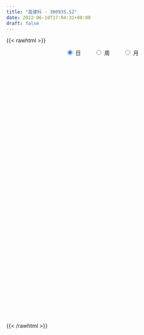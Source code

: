 ```yaml
---
title: "盈建科 - 300935.SZ"
date: 2022-06-18T17:04:31+08:00
draft: false
---
```

{{< rawhtml >}}
    <div style="text-align: center">
        <label style="padding: 1rem;"><input style="margin-right: .5rem" type="radio" name="period" value="D" checked onclick="period_change(this)">日</label>
        <label style="padding: 1rem;"><input style="margin-right: .5rem" type="radio" name="period" value="W" onclick="period_change(this)">周</label>
        <label style="padding: 1rem;"><input style="margin-right: .5rem" type="radio" name="period" value="M" onclick="period_change(this)">月</label>
    </div>
    <div id="chart" style="height: 700px;"></div> 
    <script type="text/javascript">
        const D_v = [92907.43,66552.19,57199.0,37384.57,32636.47,33931.85,30020.79,34513.38,33418.91,29970.31,23205.17,19001.11,16020.7,14117.58,11999.75,13975.76,15361.01,19607.31,15701.39,10981.49,20518.63,20128.14,14879.2,10832.57,9317.72,8202.87,12726.55,11725.45,14630.28,16469.69,21793.92,20554.96,14818.08,6207.12,7998.15,9019.27,7799.12,9300.62,10337.7,10862.62,7837.0,6942.0,6530.0,7717.0,11855.16,5763.0,7834.23,7510.39,6082.0,10165.0,13094.0,7418.79,6253.04,18340.94,8229.11,7058.2,9888.81,7898.96,9341.95,5421.09,6261.95,7389.08,5837.45,8092.23,8021.57,10268.87,7675.51,4922.0,3499.0,4957.03,6288.0,7406.0,5438.0,4327.62,7115.71,5093.0,6687.39,7867.6,5008.0,11419.09,6080.38,8803.09,5094.15,4426.51,4281.38,5166.82,6212.0,22295.17,13962.42,6522.84,10484.37,4563.92,13457.71,22001.38,16315.14,10256.5,9290.37,7553.78,6194.0,10166.79,7730.83,9102.27,6675.41,5776.89,6909.78,6182.59,4243.94,6100.0,3955.3,3323.08,3181.3,3953.45,3172.02,5004.78,4276.78,3373.16,6563.8,3936.26,2970.98,2306.27,10310.38,8864.0,20428.06,14022.47,14788.94,7864.0,6557.49,5083.0,8120.11,16939.7,17384.82,22697.09,12235.42,13927.62,12527.59,7095.39,7894.24,6897.2,3986.14,6980.35,7666.0,3671.0,3346.53,4698.9,3719.31,5188.69,5377.78,14500.5,8140.65,4772.96,5520.07,9197.4,4500.15,3628.0,3080.08,2865.0,6627.0,3141.77,2902.0,4633.05,2972.34,2717.0,4138.98,2114.0,2220.0,2640.98,3275.98,2384.89,3292.0,1827.86,2781.72,1580.0,1785.0,2932.0,1478.0,11466.19,3640.35,2602.0,5244.01,3677.45,2201.0,2868.0,1707.09,3682.97,6637.0,2978.0,2146.09,3637.0,2990.09,1903.0,2369.99,1722.0,2784.06,2364.0,3924.0,2207.0,3791.0,2754.41,2037.0,2966.0,5173.91,2835.5,2220.5,3033.0,6074.35,3929.0,3894.0,5689.79,8237.91,6748.3,3992.0,7087.0,2386.0,2734.0,3147.1,2910.0,3365.7,3319.94,2922.94,3452.0,3980.6,2697.7,28263.61,19318.62,9312.25,7516.18,3862.0,8490.94,4383.0,3070.99,2450.2,4270.7,4010.0,4734.0,5034.0,4914.94,2801.94,2852.94,3104.74,3645.0,10487.57,7068.99,10778.49,9884.77,10257.31,8525.94,7854.0,4090.0,5478.0,6195.0,8672.0,13297.35,6371.4,4354.07,4385.0,2879.0,2656.0,6309.0,4786.54,7478.85,5160.48,4524.42,2995.0,9149.0,6975.0,5749.0,3897.0,5763.0,5839.0,6931.0,4505.0,4408.0,6172.0,6618.06,5383.06,3153.0,4753.13,4393.43,8975.0,17474.87,13946.43,9873.37,5316.0,4712.0,3550.64,3201.0,3713.97,3009.0,4151.0,3892.0,3546.2,3266.01,11084.8,7281.8,4726.0,5809.01,10522.81,8635.51,8627.8,11533.0,5886.0,5169.0,3775.0,4906.72,3383.99,3280.21,3599.0,4974.7,4177.72,4141.74,2963.0,9794.0,10191.0,6849.99,4276.0,3503.0,3557.0,4683.0,5902.36,3483.0,4645.76,5027.0,4166.79,3633.3,4757.0,3881.6,7840.2,4919.8,7157.02,10216.13,5697.79,4945.5,4241.6,3379.2,3578.0,5731.8,5745.8,6229.6,4724.6]
const D_histogram = [0.0,0.4926723647,-0.5733088011,-0.9623186739,-2.3020370339,-3.5565343673,-4.86371374,-5.235323247,-4.724917814,-4.8417039447,-5.067048241,-5.3198421747,-5.3679057327,-5.2748086734,-4.7931697426,-4.3312128881,-3.4587862121,-2.3260924738,-1.5648914337,-1.0830823583,-0.2509856856,0.6861408481,0.9185452408,1.1282888128,1.4481084722,1.6164682192,1.4163716281,1.5701447966,1.7394330788,1.9681483531,2.4639720562,2.4689169005,2.1800854838,1.9278912531,1.6577091071,1.5659652599,1.4807277952,1.5053227844,1.671257756,1.6216274467,1.438343388,1.2771730818,1.2158113815,1.1300231841,0.8878949722,0.7122455065,0.5392612202,0.5863847439,0.6904414231,0.8837810031,1.0066982615,0.9663336198,0.7999280222,1.0981290067,1.215019583,1.1844825465,1.2136042583,1.2611481971,1.1412880418,0.9591130593,0.8703268725,0.6481017666,0.5342923254,0.2723749244,-0.041184559,-0.4222734327,-0.7398711721,-0.8270308917,-0.8366928112,-0.8866263841,-0.696148803,-0.4023134286,-0.2840963038,-0.0894117516,0.0123729934,0.1769249883,0.3379655823,0.4856784623,0.54343534,0.7958138834,0.9400680682,1.12108097,1.1548215515,1.0963211233,1.0207788969,0.9846901128,0.780248163,1.0663470591,0.9909009089,0.927305409,0.6560160513,0.4778727411,0.5297341863,0.986675427,1.1294984223,1.0258098625,0.9347215291,0.7188819078,0.5672675292,0.5270190876,0.353903017,0.0189844817,-0.204552939,-0.3429035331,-0.5442710058,-0.6699551025,-0.7573175633,-0.9343322087,-0.9442555303,-0.8735803197,-0.7592067689,-0.6383018023,-0.5577532416,-0.3471827441,-0.1853413774,-0.1603832495,-0.2853431714,-0.3451818222,-0.3813399708,-0.3481987109,-0.0434602155,0.0595317605,0.5474613089,0.8879902682,0.7352649407,0.3779868809,0.2071188659,0.0824402702,0.160262547,0.4103413822,0.709031953,0.9239146883,0.895484894,1.0362800678,0.8853881696,0.7209377088,0.572197375,0.3632157083,0.1948881638,0.0706324801,-0.195145688,-0.3642187612,-0.4770256225,-0.4269497675,-0.3810951044,-0.4306806463,-0.5984084292,-1.074450671,-1.4534058563,-1.5556013478,-1.474150085,-1.1693743129,-0.9887380926,-0.7801685886,-0.6008988611,-0.4429162981,-0.4025511775,-0.3298912269,-0.2674881636,-0.2205572971,-0.1910251924,-0.1498984956,-0.1422475884,-0.1141740383,-0.0196282166,0.0114758935,0.0062646962,-0.0118766816,-0.1552070538,-0.161090515,-0.0380296785,0.0650364282,0.0779051388,0.2178207566,0.3191312908,0.6365428584,0.7592439423,0.7740777854,0.6670683296,0.4807591404,0.3797762772,0.2122579592,0.1108898709,-0.1009468457,-0.5136398163,-0.7058653037,-0.7163116243,-0.6616961834,-0.5242601716,-0.3932540428,-0.2511894632,-0.1569316571,0.032328176,0.1983863069,0.3560610954,0.5057860255,0.6702444702,0.6997716962,0.7468830065,0.6476813368,0.7234264194,0.6919687523,0.6591225983,0.6486001027,0.7104933868,0.6259258172,0.4908565805,0.420716751,0.4903560356,0.4667011818,0.3604969774,0.0496685639,-0.1632732912,-0.2656744295,-0.2666519832,-0.2512634481,-0.1760732,-0.0758751604,0.0010943048,0.1283902658,0.1353981104,0.0963300336,0.53692317,0.5505676304,0.4101487833,0.1980993383,0.0903020265,-0.1119947206,-0.2094995014,-0.2523264469,-0.2682730487,-0.1989156288,-0.1660657853,-0.0553334668,-0.0476070269,0.0267251847,0.0367388119,0.0709241476,0.0353431766,-0.0574975441,0.065744705,0.057437097,0.1635395795,0.0890811007,-0.1975957267,-0.4448170171,-0.7235341949,-0.8244903238,-1.0002253249,-1.0269051912,-0.826233025,-0.531902552,-0.3258265837,-0.1723635146,-0.1176032017,-0.0998688535,-0.0530750442,0.0785237093,0.1126092197,0.2335033505,0.3183366317,0.2854121107,0.2825011652,0.1855917783,0.1454658734,0.0718650683,0.0696838776,0.1677440033,0.1559083684,0.0429102881,-0.0874635801,-0.2631759761,-0.3017796179,-0.2542873718,-0.272804619,-0.3291883261,-0.4266598119,-0.3721327454,-0.1471267909,0.2166681871,0.4009145127,0.5111905604,0.4922144918,0.4271983162,0.3140616718,0.1861898758,0.0240906034,-0.0138112066,0.0019846588,-0.0508654676,0.0029254787,-0.0464717739,0.1197568514,0.0802968184,0.0050599259,0.0153540926,0.175685687,0.3261642449,0.3852541848,0.1495151955,0.0358378038,-0.1262824788,-0.2991303877,-0.5812785016,-0.8188154959,-0.8609103836,-0.9109923433,-0.7712020921,-0.565198999,-0.413997822,-0.2237177985,0.0983775184,0.254324997,0.4109749882,0.4772301445,0.4829048374,0.4498489315,0.448108176,0.4580451312,0.461611204,0.4567542031,0.3086233825,-0.543830891,-1.0515299972,-1.2988159286,-1.3669565257,-1.2835776763,-1.1200764064,-0.8874851928,-0.6064435592,-0.4015583893,-0.2267902065,-0.1267685751,-0.0185623981,0.0961635975,0.1551359489,0.2388974691,0.319221061,0.3739444389]
const D_fast = [0.0,0.6158404558,-0.5934679102,-1.2230574515,-3.1382850699,-5.2819159952,-7.8050238029,-9.4854641216,-10.1562881421,-11.483500259,-12.9756066155,-14.5583610929,-15.9484010841,-17.1740061931,-17.8906596979,-18.5115060656,-18.5037759426,-17.9526053227,-17.582627141,-17.3715886552,-16.6022384038,-15.4935766581,-15.0315359553,-14.5397201801,-13.8578734026,-13.2853966008,-13.1314002849,-12.5850909173,-11.9809443653,-11.2601920027,-10.1483752856,-9.5262012162,-9.2700112619,-9.0402326794,-8.8959875485,-8.5962400808,-8.3112955967,-7.9103699114,-7.3266205008,-6.9708439484,-6.7945421601,-6.6364191959,-6.3938280507,-6.1971104521,-6.217264921,-6.21485301,-6.2530219914,-6.0593022817,-5.7826352467,-5.3683504159,-4.9937585921,-4.7925398289,-4.7589634208,-4.1862301847,-3.7655847127,-3.5000011125,-3.1674783362,-2.8046473481,-2.639185493,-2.5815822106,-2.4527866793,-2.5129863436,-2.4932227034,-2.6870463733,-3.0109019965,-3.4975592284,-4.0001247607,-4.2940422033,-4.5128773256,-4.7844674945,-4.7680271142,-4.5747700969,-4.5275770481,-4.3552454338,-4.2503674404,-4.0415841985,-3.7960522089,-3.5269197133,-3.3333040006,-2.8819719864,-2.5027007845,-2.0414176402,-1.7189716708,-1.5033918183,-1.3237393204,-1.1136555763,-1.1230354854,-0.5703498245,-0.3980707475,-0.2298398951,-0.3371252399,-0.3958003649,-0.2115053732,0.4921047243,0.9173023252,1.070066231,1.2126582799,1.1765391356,1.1667416392,1.2582479695,1.1736076531,0.8434352383,0.5687595829,0.3446831055,0.0072478813,-0.285924991,-0.5626168427,-0.9732145402,-1.2192017444,-1.3669216138,-1.4423497552,-1.4810202391,-1.5399099888,-1.4161351774,-1.300629155,-1.3157668395,-1.5120625542,-1.6581966605,-1.7896898018,-1.8435982197,-1.5497247781,-1.4318498621,-0.8070549864,-0.24452846,-0.2134375524,-0.4762188919,-0.5953071905,-0.6993757186,-0.581487805,-0.2288236243,0.2471249347,0.6929863421,0.8884277713,1.288292962,1.3587481062,1.3745320727,1.3688410826,1.250663343,1.1310578394,1.0244602757,0.7098956856,0.4497679221,0.2177046552,0.1610430683,0.1116239553,-0.0456317482,-0.3629616383,-1.1076165479,-1.8499231972,-2.3410190257,-2.6281052842,-2.6156730903,-2.6822213932,-2.6686940362,-2.639649024,-2.5923955355,-2.6526682094,-2.6624810654,-2.6669500431,-2.6751585008,-2.6933826942,-2.6897306213,-2.7176416112,-2.7181115707,-2.6284728032,-2.5944997197,-2.598144743,-2.6192552912,-2.8013874268,-2.8475435168,-2.7339900999,-2.6146648861,-2.5823198909,-2.3879490839,-2.206855727,-1.7303084448,-1.4177963753,-1.2094430859,-1.1496854592,-1.2158048633,-1.2218436573,-1.3362974855,-1.4099431061,-1.6470165341,-2.1881194588,-2.556811272,-2.7463354987,-2.8571441037,-2.8507731348,-2.8180805167,-2.7388133029,-2.6837884111,-2.486446534,-2.2707918264,-2.024101764,-1.7479303276,-1.4159107653,-1.2114406153,-0.9776085534,-0.9148898889,-0.6582882014,-0.5167536805,-0.3848191848,-0.2331916548,0.006324976,0.0782388607,0.0658837692,0.1009231274,0.2931514209,0.3861718625,0.3700919024,0.07168063,-0.182079548,-0.3508992937,-0.4185398432,-0.4659671701,-0.434795222,-0.3535659724,-0.276322931,-0.1169294037,-0.0760720315,-0.0910575999,0.4837663291,0.6350526971,0.5971710458,0.4346464353,0.3494246301,0.1191292029,-0.0307504532,-0.1366590105,-0.2196738744,-0.2000453617,-0.2087119645,-0.1118130127,-0.1159883295,-0.0349748218,-0.0157764916,0.0361398809,0.0093947041,-0.0978204026,0.0418580227,0.047909689,0.1948970664,0.1427088627,-0.1933668964,-0.551792441,-1.0113931676,-1.3184718774,-1.7442632098,-2.0276693738,-2.0335554639,-1.8722006289,-1.7475813065,-1.637209116,-1.6118496036,-1.6190824688,-1.5855574205,-1.4343277396,-1.3720899243,-1.1928199559,-1.0284025168,-0.9899740101,-0.9222596643,-0.9727711067,-0.9765305432,-1.0321650812,-1.0169253025,-0.876929176,-0.8497877188,-0.9520582271,-1.1042979903,-1.3458043803,-1.4598529266,-1.4759325235,-1.5626509253,-1.701331714,-1.9054681528,-1.9439742726,-1.7557500158,-1.3377879911,-1.0533130373,-0.8152393495,-0.7111617952,-0.6693783918,-0.7039996182,-0.7853239453,-0.9414005668,-0.9827551784,-0.9664631484,-1.0320296417,-0.9775073257,-1.0385225218,-0.8423546836,-0.8617405121,-0.9357124231,-0.9215797332,-0.7173267171,-0.485307098,-0.3299036118,-0.5282638023,-0.632981743,-0.8266726453,-1.0743031511,-1.5017708905,-1.9440117587,-2.2013342423,-2.4791642879,-2.5321745597,-2.4674712164,-2.4197694948,-2.285418921,-1.9387292244,-1.7192004967,-1.4598067584,-1.274244066,-1.1478431637,-1.0684368367,-0.9581505482,-0.8337023102,-0.7147334365,-0.6054018865,-0.6763768615,-1.6647888577,-2.4353704633,-3.0073603768,-3.4172401054,-3.654755675,-3.7712735067,-3.7605535913,-3.6311228475,-3.526627275,-3.4085566438,-3.3402271562,-3.2366615787,-3.0978946837,-3.0001383451,-2.8566524576,-2.6965236004,-2.5483141128]
const D_slow = [0.0,0.1231680912,-0.0201591091,-0.2607387776,-0.836248036,-1.7253816279,-2.9413100629,-4.2501408746,-5.4313703281,-6.6417963143,-7.9085583745,-9.2385189182,-10.5804953514,-11.8991975197,-13.0974899554,-14.1802931774,-15.0449897305,-15.6265128489,-16.0177357073,-16.2885062969,-16.3512527183,-16.1797175063,-15.9500811961,-15.6680089929,-15.3059818748,-14.90186482,-14.547771913,-14.1552357138,-13.7203774441,-13.2283403558,-12.6123473418,-11.9951181167,-11.4500967457,-10.9681239324,-10.5536966557,-10.1622053407,-9.7920233919,-9.4156926958,-8.9978782568,-8.5924713951,-8.2328855481,-7.9135922777,-7.6096394323,-7.3271336362,-7.1051598932,-6.9270985166,-6.7922832115,-6.6456870256,-6.4730766698,-6.252131419,-6.0004568536,-5.7588734487,-5.5588914431,-5.2843591914,-4.9806042957,-4.684483659,-4.3810825945,-4.0657955452,-3.7804735348,-3.5406952699,-3.3231135518,-3.1610881102,-3.0275150288,-2.9594212977,-2.9697174375,-3.0752857957,-3.2602535887,-3.4670113116,-3.6761845144,-3.8978411104,-4.0718783112,-4.1724566683,-4.2434807443,-4.2658336822,-4.2627404338,-4.2185091868,-4.1340177912,-4.0125981756,-3.8767393406,-3.6777858698,-3.4427688527,-3.1624986102,-2.8737932223,-2.5997129415,-2.3445182173,-2.0983456891,-1.9032836484,-1.6366968836,-1.3889716564,-1.1571453041,-0.9931412913,-0.873673106,-0.7412395594,-0.4945707027,-0.2121960971,0.0442563685,0.2779367508,0.4576572278,0.59947411,0.7312288819,0.8197046362,0.8244507566,0.7733125219,0.6875866386,0.5515188871,0.3840301115,0.1947007207,-0.0388823315,-0.2749462141,-0.493341294,-0.6831429863,-0.8427184368,-0.9821567472,-1.0689524333,-1.1152877776,-1.15538359,-1.2267193828,-1.3130148384,-1.4083498311,-1.4953995088,-1.5062645626,-1.4913816225,-1.3545162953,-1.1325187282,-0.9487024931,-0.8542057728,-0.8024260564,-0.7818159888,-0.741750352,-0.6391650065,-0.4619070182,-0.2309283462,-0.0070571227,0.2520128943,0.4733599367,0.6535943639,0.7966437076,0.8874476347,0.9361696756,0.9538277956,0.9050413736,0.8139866833,0.6947302777,0.5879928358,0.4927190597,0.3850488981,0.2354467909,-0.0331658769,-0.396517341,-0.7854176779,-1.1539551992,-1.4462987774,-1.6934833005,-1.8885254477,-2.0387501629,-2.1494792375,-2.2501170318,-2.3325898386,-2.3994618795,-2.4546012037,-2.5023575018,-2.5398321257,-2.5753940228,-2.6039375324,-2.6088445866,-2.6059756132,-2.6044094391,-2.6073786096,-2.646180373,-2.6864530018,-2.6959604214,-2.6797013143,-2.6602250296,-2.6057698405,-2.5259870178,-2.3668513032,-2.1770403176,-1.9835208713,-1.8167537889,-1.6965640038,-1.6016199345,-1.5485554447,-1.520832977,-1.5460696884,-1.6744796425,-1.8509459684,-2.0300238744,-2.1954479203,-2.3265129632,-2.4248264739,-2.4876238397,-2.526856754,-2.51877471,-2.4691781333,-2.3801628594,-2.253716353,-2.0861552355,-1.9112123115,-1.7244915598,-1.5625712256,-1.3817146208,-1.2087224327,-1.0439417832,-0.8817917575,-0.7041684108,-0.5476869565,-0.4249728114,-0.3197936236,-0.1972046147,-0.0805293193,0.0095949251,0.022012066,-0.0188062568,-0.0852248641,-0.1518878599,-0.214703722,-0.258722022,-0.2776908121,-0.2774172359,-0.2453196694,-0.2114701418,-0.1873876335,-0.0531568409,0.0844850667,0.1870222625,0.2365470971,0.2591226037,0.2311239235,0.1787490482,0.1156674364,0.0485991743,-0.0011297329,-0.0426461792,-0.0564795459,-0.0683813027,-0.0617000065,-0.0525153035,-0.0347842666,-0.0259484725,-0.0403228585,-0.0238866823,-0.009527408,0.0313574869,0.053627762,0.0042288304,-0.1069754239,-0.2878589727,-0.4939815536,-0.7440378848,-1.0007641826,-1.2073224389,-1.3402980769,-1.4217547228,-1.4648456014,-1.4942464019,-1.5192136152,-1.5324823763,-1.512851449,-1.484699144,-1.4263233064,-1.3467391485,-1.2753861208,-1.2047608295,-1.1583628849,-1.1219964166,-1.1040301495,-1.0866091801,-1.0446731793,-1.0056960872,-0.9949685152,-1.0168344102,-1.0826284042,-1.1580733087,-1.2216451516,-1.2898463064,-1.3721433879,-1.4788083409,-1.5718415272,-1.6086232249,-1.5544561782,-1.45422755,-1.3264299099,-1.203376287,-1.0965767079,-1.01806129,-0.971513821,-0.9654911702,-0.9689439718,-0.9684478071,-0.9811641741,-0.9804328044,-0.9920507479,-0.962111535,-0.9420373304,-0.940772349,-0.9369338258,-0.8930124041,-0.8114713429,-0.7151577967,-0.6777789978,-0.6688195468,-0.7003901665,-0.7751727634,-0.9204923888,-1.1251962628,-1.3404238587,-1.5681719446,-1.7609724676,-1.9022722173,-2.0057716728,-2.0617011225,-2.0371067428,-1.9735254936,-1.8707817466,-1.7514742104,-1.6307480011,-1.5182857682,-1.4062587242,-1.2917474414,-1.1763446404,-1.0621560897,-0.985000244,-1.1209579668,-1.3838404661,-1.7085444482,-2.0502835796,-2.3711779987,-2.6511971003,-2.8730683985,-3.0246792883,-3.1250688856,-3.1817664373,-3.2134585811,-3.2180991806,-3.1940582812,-3.155274294,-3.0955499267,-3.0157446614,-2.9222585517]
const D_data = [['2021-01-20', 130.0, 164.5, 126.0, 190.0],['2021-01-21', 173.0, 172.22, 166.11, 180.02],['2021-01-22', 164.0, 151.1, 148.18, 171.33],['2021-01-25', 145.0, 155.0, 142.21, 157.48],['2021-01-26', 150.1, 137.0, 137.0, 155.56],['2021-01-27', 135.0, 128.49, 126.88, 138.0],['2021-01-28', 126.0, 117.16, 115.8, 130.99],['2021-01-29', 117.0, 119.76, 112.13, 124.78],['2021-02-01', 118.0, 126.5, 115.5, 129.66],['2021-02-02', 123.36, 115.0, 113.13, 123.5],['2021-02-03', 112.0, 107.69, 105.5, 113.58],['2021-02-04', 105.0, 100.65, 100.13, 106.74],['2021-02-05', 100.96, 96.69, 96.48, 103.75],['2021-02-08', 95.0, 92.7, 92.3, 97.45],['2021-02-09', 92.07, 93.3, 91.32, 94.5],['2021-02-10', 94.56, 90.0, 89.09, 95.55],['2021-02-18', 91.57, 93.55, 91.18, 96.26],['2021-02-19', 92.99, 97.74, 91.5, 98.11],['2021-02-22', 96.0, 94.4, 94.02, 97.99],['2021-02-23', 93.5, 90.9, 90.19, 94.25],['2021-02-24', 90.21, 95.99, 90.21, 99.88],['2021-02-25', 95.08, 99.96, 95.08, 103.86],['2021-02-26', 97.0, 92.65, 92.42, 98.61],['2021-03-01', 92.03, 92.13, 91.53, 94.48],['2021-03-02', 93.11, 93.77, 91.51, 94.38],['2021-03-03', 93.01, 92.27, 91.68, 93.28],['2021-03-04', 92.46, 86.68, 86.2, 92.7],['2021-03-05', 85.01, 90.14, 84.99, 92.48],['2021-03-08', 90.6, 90.55, 89.72, 93.65],['2021-03-09', 90.79, 91.94, 86.01, 94.36],['2021-03-10', 93.0, 97.19, 90.05, 97.65],['2021-03-11', 97.0, 92.62, 92.22, 98.6],['2021-03-12', 90.39, 88.36, 87.65, 91.01],['2021-03-15', 88.3, 87.4, 86.3, 89.0],['2021-03-16', 88.07, 85.66, 85.3, 88.08],['2021-03-17', 85.38, 86.73, 83.2, 87.4],['2021-03-18', 85.8, 86.13, 84.98, 86.88],['2021-03-19', 85.18, 87.17, 85.17, 88.29],['2021-03-22', 88.07, 89.42, 86.8, 89.43],['2021-03-23', 89.43, 87.1, 86.05, 91.58],['2021-03-24', 85.55, 84.82, 84.69, 87.44],['2021-03-25', 84.0, 84.1, 83.3, 86.0],['2021-03-26', 83.9, 84.64, 83.55, 85.66],['2021-03-29', 85.0, 83.81, 83.64, 87.6],['2021-03-30', 84.0, 80.74, 80.55, 84.35],['2021-03-31', 80.2, 80.08, 79.6, 81.68],['2021-04-01', 79.63, 78.69, 78.08, 80.29],['2021-04-02', 79.0, 80.6, 78.71, 81.98],['2021-04-06', 80.82, 81.3, 80.61, 82.18],['2021-04-07', 81.17, 82.95, 79.7, 82.95],['2021-04-08', 82.45, 82.81, 82.03, 84.79],['2021-04-09', 81.89, 80.94, 80.69, 82.7],['2021-04-12', 80.09, 78.7, 78.31, 80.59],['2021-04-13', 79.89, 84.87, 79.46, 86.86],['2021-04-14', 84.59, 83.92, 82.83, 85.34],['2021-04-15', 83.88, 82.58, 82.48, 85.3],['2021-04-16', 82.13, 83.64, 80.68, 85.3],['2021-04-19', 82.7, 84.47, 82.0, 85.18],['2021-04-20', 83.99, 82.58, 82.58, 86.39],['2021-04-21', 82.4, 81.3, 80.86, 82.86],['2021-04-22', 81.3, 81.98, 80.38, 83.01],['2021-04-23', 82.0, 79.61, 79.51, 82.0],['2021-04-26', 80.0, 80.09, 78.61, 81.92],['2021-04-27', 79.95, 77.11, 76.12, 79.95],['2021-04-28', 74.9, 74.57, 74.24, 76.49],['2021-04-29', 74.72, 71.22, 71.06, 75.47],['2021-04-30', 71.23, 69.2, 68.71, 71.95],['2021-05-06', 69.25, 69.88, 69.25, 71.11],['2021-05-07', 70.2, 69.41, 68.91, 70.77],['2021-05-10', 69.97, 67.51, 67.36, 69.99],['2021-05-11', 67.8, 69.7, 67.09, 70.98],['2021-05-12', 68.96, 71.28, 68.7, 71.77],['2021-05-13', 70.8, 69.32, 69.3, 72.39],['2021-05-14', 69.38, 70.37, 69.38, 70.69],['2021-05-17', 70.01, 69.37, 68.16, 70.87],['2021-05-18', 69.3, 70.35, 68.94, 70.59],['2021-05-19', 70.38, 70.8, 69.3, 71.36],['2021-05-20', 70.18, 71.22, 69.44, 72.38],['2021-05-21', 71.95, 70.5, 70.5, 72.5],['2021-05-24', 70.28, 73.78, 69.36, 74.98],['2021-05-25', 72.38, 73.69, 72.38, 73.97],['2021-05-26', 72.66, 75.39, 72.66, 75.92],['2021-05-27', 75.53, 74.61, 74.22, 75.86],['2021-05-28', 74.87, 73.9, 73.45, 75.4],['2021-05-31', 73.7, 73.82, 73.01, 75.12],['2021-06-01', 73.81, 74.5, 73.2, 75.7],['2021-06-02', 74.69, 72.16, 72.12, 74.96],['2021-06-03', 72.86, 79.02, 72.64, 85.0],['2021-06-04', 77.35, 75.67, 75.07, 78.66],['2021-06-07', 76.0, 76.03, 74.79, 76.67],['2021-06-08', 76.97, 73.0, 72.8, 76.97],['2021-06-09', 72.93, 73.27, 72.6, 73.67],['2021-06-10', 73.19, 76.1, 73.19, 77.77],['2021-06-11', 76.0, 83.08, 75.57, 85.5],['2021-06-15', 82.24, 81.57, 80.0, 85.7],['2021-06-16', 81.58, 79.44, 78.88, 83.66],['2021-06-17', 79.4, 79.88, 77.81, 81.47],['2021-06-18', 79.0, 78.2, 78.08, 80.1],['2021-06-21', 77.61, 78.6, 77.09, 79.84],['2021-06-22', 78.61, 80.01, 78.6, 82.99],['2021-06-23', 80.54, 78.23, 78.0, 80.57],['2021-06-24', 78.29, 75.09, 74.78, 78.3],['2021-06-25', 75.59, 75.01, 75.0, 78.38],['2021-06-28', 74.7, 74.98, 74.1, 76.6],['2021-06-29', 74.92, 73.0, 72.6, 75.56],['2021-06-30', 72.86, 72.64, 71.7, 73.83],['2021-07-01', 73.0, 72.01, 72.0, 73.42],['2021-07-02', 72.63, 69.5, 69.41, 72.63],['2021-07-05', 69.34, 70.31, 69.32, 71.46],['2021-07-06', 69.9, 70.7, 69.7, 70.96],['2021-07-07', 70.11, 71.01, 70.04, 71.32],['2021-07-08', 70.84, 71.06, 70.13, 71.33],['2021-07-09', 70.0, 70.49, 70.0, 71.05],['2021-07-12', 70.8, 72.4, 70.36, 73.1],['2021-07-13', 72.01, 72.43, 72.0, 73.49],['2021-07-14', 72.5, 70.92, 70.8, 72.75],['2021-07-15', 70.92, 68.42, 68.3, 71.29],['2021-07-16', 68.6, 68.3, 68.06, 69.46],['2021-07-19', 68.3, 67.85, 67.59, 68.35],['2021-07-20', 67.94, 68.21, 67.65, 68.68],['2021-07-21', 68.21, 72.16, 68.21, 73.75],['2021-07-22', 72.99, 70.53, 69.95, 73.48],['2021-07-23', 73.0, 77.0, 70.9, 79.88],['2021-07-26', 75.44, 77.8, 75.44, 79.98],['2021-07-27', 78.9, 72.63, 72.23, 80.13],['2021-07-28', 73.01, 69.0, 67.48, 73.01],['2021-07-29', 69.18, 70.02, 69.18, 70.84],['2021-07-30', 70.03, 69.8, 68.66, 70.69],['2021-08-02', 69.0, 72.2, 68.5, 72.66],['2021-08-03', 74.46, 75.38, 74.41, 78.55],['2021-08-04', 75.29, 77.85, 74.01, 78.38],['2021-08-05', 79.95, 78.8, 78.6, 82.66],['2021-08-06', 78.2, 76.97, 76.2, 78.8],['2021-08-09', 76.5, 80.19, 76.0, 80.79],['2021-08-10', 80.96, 77.33, 76.52, 80.96],['2021-08-11', 78.01, 77.03, 76.02, 78.24],['2021-08-12', 76.52, 77.0, 76.52, 79.44],['2021-08-13', 76.35, 75.77, 75.2, 76.95],['2021-08-16', 75.5, 75.61, 75.18, 76.5],['2021-08-17', 75.28, 75.61, 75.28, 78.96],['2021-08-18', 74.5, 72.86, 72.68, 75.18],['2021-08-19', 72.93, 72.79, 72.15, 73.5],['2021-08-20', 73.4, 72.5, 72.18, 73.4],['2021-08-23', 72.98, 74.1, 72.97, 74.48],['2021-08-24', 74.15, 74.06, 73.5, 74.7],['2021-08-25', 73.26, 72.59, 72.05, 74.0],['2021-08-26', 72.95, 70.15, 70.15, 72.95],['2021-08-27', 67.0, 63.88, 63.88, 67.0],['2021-08-30', 63.88, 61.73, 61.61, 64.49],['2021-08-31', 62.0, 62.6, 61.61, 62.94],['2021-09-01', 63.1, 63.49, 61.71, 63.5],['2021-09-02', 63.5, 66.09, 62.78, 68.24],['2021-09-03', 66.5, 64.76, 64.46, 66.5],['2021-09-06', 64.79, 65.2, 64.26, 65.9],['2021-09-07', 65.2, 65.05, 64.66, 65.45],['2021-09-08', 65.35, 64.98, 64.76, 65.5],['2021-09-09', 65.3, 63.39, 62.89, 65.3],['2021-09-10', 63.39, 63.48, 63.05, 63.77],['2021-09-13', 63.01, 63.14, 62.61, 63.51],['2021-09-14', 63.29, 62.7, 62.65, 64.2],['2021-09-15', 63.38, 62.17, 62.01, 63.38],['2021-09-16', 61.93, 62.01, 61.93, 62.62],['2021-09-17', 62.01, 61.24, 60.58, 62.48],['2021-09-22', 61.2, 61.12, 60.5, 61.6],['2021-09-23', 61.25, 61.86, 61.16, 62.12],['2021-09-24', 61.93, 61.03, 60.9, 62.5],['2021-09-27', 61.03, 60.28, 59.8, 61.62],['2021-09-28', 60.02, 59.68, 58.61, 60.22],['2021-09-29', 59.45, 57.23, 57.0, 59.66],['2021-09-30', 57.24, 58.04, 57.23, 58.42],['2021-10-08', 58.56, 59.51, 58.5, 60.38],['2021-10-11', 59.72, 59.5, 59.01, 60.46],['2021-10-12', 59.7, 58.36, 58.18, 59.72],['2021-10-13', 58.63, 60.11, 58.32, 61.29],['2021-10-14', 60.0, 60.13, 59.7, 60.54],['2021-10-15', 60.13, 64.01, 59.75, 64.96],['2021-10-18', 63.91, 63.0, 62.38, 63.91],['2021-10-19', 63.2, 62.34, 62.07, 63.2],['2021-10-20', 62.35, 60.87, 60.37, 64.18],['2021-10-21', 60.87, 59.29, 59.12, 60.99],['2021-10-22', 59.25, 59.69, 58.8, 60.47],['2021-10-25', 59.38, 58.14, 58.0, 59.5],['2021-10-26', 58.18, 58.15, 58.15, 58.5],['2021-10-27', 58.1, 55.7, 55.7, 58.45],['2021-10-28', 55.47, 51.01, 50.23, 55.48],['2021-10-29', 50.9, 51.39, 50.48, 52.22],['2021-11-01', 51.37, 52.27, 51.02, 52.44],['2021-11-02', 52.25, 52.35, 51.7, 53.99],['2021-11-03', 52.34, 53.11, 52.04, 53.67],['2021-11-04', 52.85, 53.05, 52.85, 53.88],['2021-11-05', 53.05, 53.32, 53.05, 53.85],['2021-11-08', 53.34, 52.84, 52.18, 53.58],['2021-11-09', 52.88, 54.39, 52.88, 54.79],['2021-11-10', 54.39, 54.8, 53.84, 55.34],['2021-11-11', 54.81, 55.45, 54.3, 56.19],['2021-11-12', 56.01, 56.2, 55.13, 56.38],['2021-11-15', 56.5, 57.4, 56.3, 58.8],['2021-11-16', 57.99, 56.5, 56.37, 57.99],['2021-11-17', 56.79, 57.25, 56.62, 57.69],['2021-11-18', 57.0, 55.6, 55.6, 57.98],['2021-11-19', 55.97, 58.07, 55.72, 58.93],['2021-11-22', 58.5, 57.23, 57.0, 58.7],['2021-11-23', 57.48, 57.42, 56.6, 57.74],['2021-11-24', 57.45, 57.97, 56.83, 58.36],['2021-11-25', 57.97, 59.45, 57.95, 60.28],['2021-11-26', 59.39, 58.0, 57.57, 59.39],['2021-11-29', 57.22, 57.15, 56.67, 58.23],['2021-11-30', 58.5, 57.72, 57.32, 58.95],['2021-12-01', 57.99, 59.8, 57.92, 61.47],['2021-12-02', 60.0, 59.12, 59.06, 60.96],['2021-12-03', 59.13, 58.06, 58.0, 59.71],['2021-12-06', 58.62, 54.53, 54.34, 58.62],['2021-12-07', 54.9, 54.29, 54.0, 55.0],['2021-12-08', 54.36, 54.64, 54.29, 55.36],['2021-12-09', 54.6, 55.4, 54.6, 56.25],['2021-12-10', 56.27, 55.41, 54.97, 56.27],['2021-12-13', 55.43, 56.2, 55.06, 56.32],['2021-12-14', 56.0, 56.85, 55.47, 56.9],['2021-12-15', 56.73, 56.97, 56.56, 57.54],['2021-12-16', 56.97, 58.17, 56.6, 58.2],['2021-12-17', 58.36, 57.1, 56.7, 58.66],['2021-12-20', 56.84, 56.5, 56.5, 57.76],['2021-12-21', 56.52, 63.84, 56.52, 67.8],['2021-12-22', 62.85, 60.16, 60.04, 63.01],['2021-12-23', 60.16, 58.29, 58.11, 60.49],['2021-12-24', 58.28, 56.71, 56.53, 58.71],['2021-12-27', 56.7, 57.3, 56.2, 57.55],['2021-12-28', 57.2, 55.3, 55.3, 57.62],['2021-12-29', 55.21, 55.7, 54.3, 55.9],['2021-12-30', 55.6, 55.84, 55.31, 56.06],['2021-12-31', 56.13, 55.82, 55.6, 56.13],['2022-01-04', 56.13, 56.85, 55.78, 57.55],['2022-01-05', 56.7, 56.52, 56.0, 57.37],['2022-01-06', 56.45, 57.79, 56.0, 58.6],['2022-01-07', 58.44, 56.77, 56.43, 58.62],['2022-01-10', 56.77, 57.81, 55.29, 58.97],['2022-01-11', 57.92, 57.25, 57.0, 58.27],['2022-01-12', 57.5, 57.71, 57.5, 58.78],['2022-01-13', 57.69, 56.87, 56.86, 58.01],['2022-01-14', 56.86, 55.79, 55.52, 57.39],['2022-01-17', 55.5, 58.58, 55.25, 58.75],['2022-01-18', 59.05, 57.29, 57.17, 59.05],['2022-01-19', 57.25, 59.08, 56.5, 59.86],['2022-01-20', 58.51, 57.01, 56.8, 59.29],['2022-01-21', 56.46, 53.33, 53.11, 57.85],['2022-01-24', 53.34, 52.11, 51.31, 54.25],['2022-01-25', 51.92, 49.79, 49.7, 52.23],['2022-01-26', 49.8, 50.31, 49.41, 50.9],['2022-01-27', 50.32, 47.8, 47.52, 50.67],['2022-01-28', 47.8, 48.18, 47.7, 49.99],['2022-02-07', 48.82, 50.6, 48.82, 51.99],['2022-02-08', 50.69, 52.39, 50.3, 53.97],['2022-02-09', 52.49, 52.1, 51.81, 53.02],['2022-02-10', 52.06, 52.01, 51.21, 52.1],['2022-02-11', 52.0, 51.01, 50.52, 52.0],['2022-02-14', 50.9, 50.44, 50.09, 51.5],['2022-02-15', 50.49, 50.7, 49.7, 50.97],['2022-02-16', 50.73, 52.04, 50.7, 53.12],['2022-02-17', 52.2, 51.13, 50.95, 52.76],['2022-02-18', 50.78, 52.57, 49.85, 53.95],['2022-02-21', 52.57, 52.7, 52.25, 53.05],['2022-02-22', 52.4, 51.42, 51.21, 52.41],['2022-02-23', 51.0, 51.75, 51.0, 52.13],['2022-02-24', 51.71, 50.32, 50.11, 53.6],['2022-02-25', 50.9, 50.63, 50.5, 52.89],['2022-02-28', 50.39, 49.83, 48.8, 50.86],['2022-03-01', 49.91, 50.42, 49.5, 50.76],['2022-03-02', 50.42, 51.88, 49.92, 52.16],['2022-03-03', 51.88, 50.72, 50.6, 52.5],['2022-03-04', 50.7, 49.05, 48.8, 50.76],['2022-03-07', 49.06, 48.01, 47.7, 49.06],['2022-03-08', 48.48, 46.32, 46.32, 48.48],['2022-03-09', 46.35, 47.07, 44.17, 47.22],['2022-03-10', 48.08, 47.78, 47.1, 48.79],['2022-03-11', 47.01, 46.64, 45.71, 47.01],['2022-03-14', 45.88, 45.53, 45.3, 46.71],['2022-03-15', 45.5, 44.09, 44.0, 46.25],['2022-03-16', 44.5, 45.34, 43.7, 45.77],['2022-03-17', 45.39, 47.8, 45.39, 48.88],['2022-03-18', 47.16, 50.94, 46.5, 52.15],['2022-03-21', 51.5, 50.21, 49.5, 51.88],['2022-03-22', 50.2, 50.25, 48.88, 51.33],['2022-03-23', 49.85, 49.1, 49.09, 50.16],['2022-03-24', 49.06, 48.5, 47.88, 49.06],['2022-03-25', 48.87, 47.56, 47.45, 48.87],['2022-03-28', 47.9, 46.78, 46.52, 47.94],['2022-03-29', 47.2, 45.51, 45.41, 47.62],['2022-03-30', 46.26, 46.39, 45.64, 46.8],['2022-03-31', 46.23, 46.86, 46.23, 47.7],['2022-04-01', 46.86, 45.74, 45.54, 47.19],['2022-04-06', 45.8, 46.92, 45.65, 47.3],['2022-04-07', 46.88, 45.48, 45.48, 47.18],['2022-04-08', 45.64, 48.39, 44.87, 50.58],['2022-04-11', 48.11, 46.1, 46.03, 48.33],['2022-04-12', 45.86, 45.24, 44.47, 46.09],['2022-04-13', 44.6, 46.01, 44.0, 46.55],['2022-04-14', 45.8, 48.3, 45.8, 49.32],['2022-04-15', 47.8, 49.1, 47.8, 49.5],['2022-04-18', 49.3, 48.7, 48.0, 49.49],['2022-04-19', 48.1, 44.64, 44.35, 49.07],['2022-04-20', 44.96, 45.2, 44.64, 46.64],['2022-04-21', 45.11, 43.71, 43.51, 46.0],['2022-04-22', 43.25, 42.39, 42.15, 43.8],['2022-04-25', 42.4, 39.31, 39.3, 42.89],['2022-04-26', 39.56, 37.75, 37.62, 39.99],['2022-04-27', 37.3, 38.59, 37.19, 38.8],['2022-04-28', 38.56, 37.32, 37.1, 38.92],['2022-04-29', 37.9, 39.03, 37.63, 39.19],['2022-05-05', 39.31, 40.0, 39.2, 40.85],['2022-05-06', 39.15, 39.61, 38.2, 40.74],['2022-05-09', 39.6, 40.48, 39.6, 40.69],['2022-05-10', 40.04, 43.18, 39.52, 43.94],['2022-05-11', 43.63, 42.25, 42.11, 45.78],['2022-05-12', 41.69, 43.1, 41.55, 43.8],['2022-05-13', 43.32, 42.67, 42.5, 43.76],['2022-05-16', 42.39, 42.25, 42.15, 43.24],['2022-05-17', 42.02, 41.84, 41.25, 42.38],['2022-05-18', 41.81, 42.29, 41.75, 43.27],['2022-05-19', 41.8, 42.63, 41.52, 43.48],['2022-05-20', 42.52, 42.78, 42.32, 43.07],['2022-05-23', 42.8, 42.88, 42.2, 43.11],['2022-05-24', 42.9, 40.83, 40.8, 43.11],['2022-05-25', 29.05, 29.04, 28.62, 29.2],['2022-05-26', 29.1, 28.85, 28.4, 29.28],['2022-05-27', 29.05, 28.9, 28.5, 29.38],['2022-05-30', 29.09, 28.95, 28.68, 29.29],['2022-05-31', 28.95, 29.51, 28.01, 29.62],['2022-06-01', 29.32, 29.86, 29.32, 30.29],['2022-06-02', 29.9, 30.6, 29.38, 30.74],['2022-06-06', 30.52, 31.58, 30.5, 31.85],['2022-06-07', 31.58, 31.1, 30.81, 31.78],['2022-06-08', 31.19, 31.05, 30.65, 31.55],['2022-06-09', 30.69, 30.26, 30.16, 31.27],['2022-06-10', 30.01, 30.41, 30.01, 30.62],['2022-06-13', 30.26, 30.67, 30.1, 30.7],['2022-06-14', 30.2, 30.09, 29.33, 30.44],['2022-06-15', 30.63, 30.5, 30.0, 31.09],['2022-06-16', 30.55, 30.69, 30.55, 31.17],['2022-06-17', 30.58, 30.59, 29.8, 30.94]]
const W_v = [216658.62,168487.06,121616.2,40093.09,34968.32,82208.85,52805.16,88266.93,40324.28,42509.32,40679.78,36759.79,49770.1,36313.03,39895.63,8421.0,28416.65,31771.7,35823.22,51917.79,57030.22,43415.79,39869.3,29213.2,17585.15,23154.78,44879.69,48315.9,77377.14,48342.04,25650.02,33485.18,32131.23,19341.85,17363.37,6974.98,10780.73,2781.72,19241.19,17364.81,17873.06,13046.17,13001.06,16722.32,18092.35,28562.0,18264.1,17041.18,67108.36,22257.13,18048.7,17319.56,48477.13,32142.94,37079.82,24109.39,28803.9,28179.0,27086.12,38749.43,37398.44,17966.97,17897.01,36975.13,34990.8,20144.62,8319.46,34073.99,21128.36,22229.85,23798.62,28480.22,26009.8]
const W_histogram = [0.0,-2.000045584,-4.6165047102,-6.4263055103,-6.7001000117,-6.8003125059,-6.6063249958,-6.1764637228,-5.5695655513,-4.9563401897,-4.4563635251,-3.7639002313,-2.8279017409,-2.2113742123,-2.2295208112,-1.9616924642,-1.476326224,-0.929658962,-0.1624239668,0.5991862892,1.6759121567,2.1055638044,2.2101716638,1.9524702485,1.8915542733,1.7499215097,2.2561075844,2.1219558659,2.5057087411,2.6540923592,2.5090207948,1.8404790311,1.4809553338,1.1927434497,0.9003535109,0.7481701819,0.5127250045,0.5208935156,0.8735064599,0.8586632559,0.358332393,0.2319734303,0.4067348217,0.6956884649,0.9156762893,1.0871148341,1.0437129157,1.1425181855,1.1899318595,1.1680278465,1.2185874243,1.1859698621,1.0057751387,0.5685661343,0.5011538562,0.5868662009,0.5393614998,0.4325942553,0.2403246811,0.4322117677,0.3637170125,0.2343371426,0.3583088243,0.5099546239,0.1963071457,-0.1791934756,-0.3219280719,-0.1522855045,0.016341055,-0.7173552438,-0.9822342571,-1.0577589567,-0.9846175291]
const W_fast = [0.0,-2.5000569801,-6.2706422837,-9.6870194615,-11.6358389658,-13.4361295864,-14.8937233252,-16.007977983,-16.7934711994,-17.4193308851,-18.0334451018,-18.2819568658,-18.0529338107,-17.9892498352,-18.5647766369,-18.7873714059,-18.6710867217,-18.3568342002,-17.6302051967,-16.7187983684,-15.2230944617,-14.2670518629,-13.6099010876,-13.3794849407,-12.9675123477,-12.6716647338,-11.6014517629,-11.205114515,-10.1949344545,-9.3830277466,-8.9008441123,-9.1092661183,-9.0985509821,-9.0885770037,-9.1558785648,-9.1210193484,-9.2282832746,-9.0898913846,-8.5189018254,-8.3190792154,-8.7298269801,-8.7981925851,-8.5217474884,-8.058871729,-7.6099648322,-7.1667475788,-6.9492212683,-6.5647864522,-6.2198898133,-5.9497868647,-5.5945804308,-5.3307055275,-5.2594564662,-5.5545239371,-5.4966477511,-5.2642188562,-5.1768831823,-5.175501863,-5.3076902669,-5.0077502384,-4.9853157404,-5.0561113247,-4.842562437,-4.5634279814,-4.8279986732,-5.2482976633,-5.4715142777,-5.3399430863,-5.167231263,-6.0802663729,-6.5907039504,-6.9306683892,-7.1036813439]
const W_slow = [0.0,-0.500011396,-1.6541375736,-3.2607139511,-4.9357389541,-6.6358170805,-8.2873983295,-9.8315142602,-11.223905648,-12.4629906954,-13.5770815767,-14.5180566345,-15.2250320698,-15.7778756229,-16.3352558257,-16.8256789417,-17.1947604977,-17.4271752382,-17.4677812299,-17.3179846576,-16.8990066184,-16.3726156673,-15.8200727514,-15.3319551892,-14.8590666209,-14.4215862435,-13.8575593474,-13.3270703809,-12.7006431956,-12.0371201058,-11.4098649071,-10.9497451493,-10.5795063159,-10.2813204535,-10.0562320757,-9.8691895303,-9.7410082791,-9.6107849002,-9.3924082853,-9.1777424713,-9.088159373,-9.0301660155,-8.92848231,-8.7545601938,-8.5256411215,-8.253862413,-7.992934184,-7.7073046377,-7.4098216728,-7.1178147112,-6.8131678551,-6.5166753896,-6.2652316049,-6.1230900713,-5.9978016073,-5.8510850571,-5.7162446821,-5.6080961183,-5.548014948,-5.4399620061,-5.349032753,-5.2904484673,-5.2008712612,-5.0733826053,-5.0243058189,-5.0691041878,-5.1495862057,-5.1876575819,-5.1835723181,-5.362911129,-5.6084696933,-5.8729094325,-6.1190638148]
const W_data = [['2021-01-22', 130.0, 151.1, 126.0, 190.0],['2021-01-29', 145.0, 119.76, 112.13, 157.48],['2021-02-05', 118.0, 96.69, 96.48, 129.66],['2021-02-10', 95.0, 90.0, 89.09, 97.45],['2021-02-19', 91.57, 97.74, 91.18, 98.11],['2021-02-26', 96.0, 92.65, 90.19, 103.86],['2021-03-05', 92.03, 90.14, 84.99, 94.48],['2021-03-12', 90.6, 88.36, 86.01, 98.6],['2021-03-19', 88.3, 87.17, 83.2, 89.0],['2021-03-26', 88.07, 84.64, 83.3, 91.58],['2021-04-02', 85.0, 80.6, 78.08, 87.6],['2021-04-09', 80.82, 80.94, 79.7, 84.79],['2021-04-16', 80.09, 83.64, 78.31, 86.86],['2021-04-23', 82.7, 79.61, 79.51, 86.39],['2021-04-30', 80.0, 69.2, 68.71, 81.92],['2021-05-07', 69.25, 69.41, 68.91, 71.11],['2021-05-14', 69.97, 70.37, 67.09, 72.39],['2021-05-21', 70.01, 70.5, 68.16, 72.5],['2021-05-28', 70.28, 73.9, 69.36, 75.92],['2021-06-04', 73.7, 75.67, 72.12, 85.0],['2021-06-11', 76.0, 83.08, 72.6, 85.5],['2021-06-18', 82.24, 78.2, 77.81, 85.7],['2021-06-25', 77.61, 75.01, 74.78, 82.99],['2021-07-02', 74.7, 69.5, 69.41, 76.6],['2021-07-09', 69.34, 70.49, 69.32, 71.46],['2021-07-16', 70.8, 68.3, 68.06, 73.49],['2021-07-23', 68.3, 77.0, 67.59, 79.88],['2021-07-30', 75.44, 69.8, 67.48, 80.13],['2021-08-06', 69.0, 76.97, 68.5, 82.66],['2021-08-13', 76.5, 75.77, 75.2, 80.96],['2021-08-20', 75.5, 72.5, 72.15, 78.96],['2021-08-27', 72.98, 63.88, 63.88, 74.7],['2021-09-03', 63.88, 64.76, 61.61, 68.24],['2021-09-10', 64.79, 63.48, 62.89, 65.9],['2021-09-17', 63.01, 61.24, 60.58, 64.2],['2021-09-24', 61.2, 61.03, 60.5, 62.5],['2021-09-30', 61.03, 58.04, 57.0, 61.62],['2021-10-08', 58.56, 59.51, 58.5, 60.38],['2021-10-15', 59.72, 64.01, 58.18, 64.96],['2021-10-22', 63.91, 59.69, 58.8, 64.18],['2021-10-29', 59.38, 51.39, 50.23, 59.5],['2021-11-05', 51.37, 53.32, 51.02, 53.99],['2021-11-12', 53.34, 56.2, 52.18, 56.38],['2021-11-19', 56.5, 58.07, 55.6, 58.93],['2021-11-26', 58.5, 58.0, 56.6, 60.28],['2021-12-03', 57.22, 58.06, 56.67, 61.47],['2021-12-10', 58.62, 55.41, 54.0, 58.62],['2021-12-17', 55.43, 57.1, 55.06, 58.66],['2021-12-24', 56.84, 56.71, 56.5, 67.8],['2021-12-31', 56.7, 55.82, 54.3, 57.62],['2022-01-07', 56.13, 56.77, 55.78, 58.62],['2022-01-14', 56.77, 55.79, 55.29, 58.97],['2022-01-21', 55.5, 53.33, 53.11, 59.86],['2022-01-28', 53.34, 48.18, 47.52, 54.25],['2022-02-11', 48.82, 51.01, 48.82, 53.97],['2022-02-18', 50.9, 52.57, 49.7, 53.95],['2022-02-25', 52.57, 50.63, 50.11, 53.6],['2022-03-04', 50.39, 49.05, 48.8, 52.5],['2022-03-11', 49.06, 46.64, 44.17, 49.06],['2022-03-18', 45.88, 50.94, 43.7, 52.15],['2022-03-25', 51.5, 47.56, 47.45, 51.88],['2022-04-01', 47.9, 45.74, 45.41, 47.94],['2022-04-08', 45.8, 48.39, 44.87, 50.58],['2022-04-15', 48.11, 49.1, 44.0, 49.5],['2022-04-22', 49.3, 42.39, 42.15, 49.49],['2022-04-29', 42.4, 39.03, 37.1, 42.89],['2022-05-06', 39.31, 39.61, 38.2, 40.85],['2022-05-13', 39.6, 42.67, 39.52, 45.78],['2022-05-20', 42.39, 42.78, 41.25, 43.48],['2022-05-27', 42.8, 28.9, 28.4, 43.11],['2022-06-02', 29.09, 30.6, 28.01, 30.74],['2022-06-10', 30.52, 30.41, 30.01, 31.85],['2022-06-17', 30.26, 30.59, 29.33, 31.17]]
const M_v = [385145.68,278886.46,249240.85,178083.17,108713.95,206820.98,144279.46,197767.99,73678.55,57260.78,70445.69,143648.98,115988.33,95742.11,139738.96,113899.56,97473.46,66566.84]
const M_histogram = [0.0,-1.7300968661,-3.5220383211,-5.1429269446,-5.5707377471,-5.585769548,-5.4344976989,-5.4527785588,-5.3954668413,-5.4148610927,-4.6406216406,-3.9241773276,-3.6388844793,-3.0376246882,-2.557756216,-2.4834531715,-2.769437328,-2.5834714158]
const M_fast = [0.0,-2.1626210826,-4.8350721179,-7.7416924776,-9.5621877169,-10.9736619047,-12.1810144803,-13.56248998,-14.8540449728,-16.2271544974,-16.6130704555,-16.8776704744,-17.5020987459,-17.6602451268,-17.8198157086,-18.366375957,-19.3447194455,-19.8046213873]
const M_slow = [0.0,-0.4325242165,-1.3130337968,-2.598765533,-3.9914499697,-5.3878923567,-6.7465167815,-8.1097114212,-9.4585781315,-10.8122934047,-11.9724488148,-12.9534931467,-13.8632142666,-14.6226204386,-15.2620594926,-15.8829227855,-16.5752821175,-17.2211499715]
const M_data = [['2021-01-29', 130.0, 119.76, 112.13, 190.0],['2021-02-26', 118.0, 92.65, 89.09, 129.66],['2021-03-31', 92.03, 80.08, 79.6, 98.6],['2021-04-30', 79.63, 69.2, 68.71, 86.86],['2021-05-31', 69.25, 73.82, 67.09, 75.92],['2021-06-30', 73.81, 72.64, 71.7, 85.7],['2021-07-30', 73.0, 69.8, 67.48, 80.13],['2021-08-31', 69.0, 62.6, 61.61, 82.66],['2021-09-30', 63.1, 58.04, 57.0, 68.24],['2021-10-29', 58.56, 51.39, 50.23, 64.96],['2021-11-30', 51.37, 57.72, 51.02, 60.28],['2021-12-31', 57.99, 55.82, 54.0, 67.8],['2022-01-28', 56.13, 48.18, 47.52, 59.86],['2022-02-28', 48.82, 49.83, 48.8, 53.97],['2022-03-31', 49.91, 46.86, 43.7, 52.5],['2022-04-29', 46.86, 39.03, 37.1, 50.58],['2022-05-31', 39.31, 29.51, 28.01, 45.78],['2022-06-30', 29.32, 30.59, 29.32, 31.85]]
        const D_a = [null,null,null,null,null,null,null,null,null,null,null,null,null,null,null,89.09,null,null,null,null,null,103.86,null,null,null,null,null,84.99,null,null,null,98.6,null,null,null,83.2,null,null,null,null,null,null,null,87.6,null,null,null,null,null,null,null,null,78.31,null,null,null,null,null,86.39,null,null,null,null,null,null,null,null,null,null,null,67.09,null,null,null,null,null,null,null,null,null,null,75.92,null,null,null,null,72.12,null,null,null,null,null,null,null,85.7,null,null,null,null,null,null,null,null,null,null,null,null,null,69.32,null,null,null,null,null,73.49,null,null,null,67.59,null,null,null,null,null,80.13,null,null,null,null,null,74.01,null,null,null,80.96,null,null,null,null,null,null,null,null,null,null,null,null,null,61.61,null,null,null,null,null,null,65.5,null,null,null,null,null,null,null,null,null,null,null,null,57.0,null,null,null,null,null,null,64.96,null,null,null,null,null,null,null,null,50.23,null,null,null,null,null,null,null,null,null,null,null,null,null,null,null,null,null,null,null,null,null,null,null,61.47,null,null,null,null,null,null,null,null,null,null,null,null,null,null,null,null,null,null,null,54.3,null,null,null,null,null,null,null,null,null,null,null,null,null,59.86,null,null,null,null,null,47.52,null,null,null,null,null,null,null,null,null,null,53.95,null,null,null,null,null,null,null,null,null,null,null,null,null,null,null,null,null,43.7,null,null,null,null,null,null,null,null,null,null,null,null,null,null,null,null,null,null,null,49.5,null,null,null,null,null,null,null,null,37.1,null,null,null,null,null,45.78,null,null,null,null,null,null,null,null,null,null,28.4,null,null,null,null,null,31.85,null,null,null,null,null,29.33,null,null,null]
const W_a = [null,null,null,null,null,null,null,null,null,null,null,null,null,null,null,null,67.09,null,null,null,null,85.7,null,null,null,null,null,null,null,null,null,null,null,null,null,null,null,null,null,null,50.23,null,null,null,null,null,null,null,67.8,null,null,null,null,null,null,null,null,null,null,null,null,null,null,null,null,null,null,null,null,null,28.01,null,null]
const M_a = [null,null,null,null,null,null,null,null,null,50.23,null,null,null,null,null,null,null,null]
        const D_b = [[{ coord: ['2021-02-10', 98.6] }, { coord: ['2021-03-11', 89.09] }],[{ coord: ['2021-03-17', 86.39] }, { coord: ['2021-04-20', 83.2] }],[{ coord: ['2021-05-11', 75.92] }, { coord: ['2021-08-10', 72.12] }],[{ coord: ['2021-08-30', 64.96] }, { coord: ['2021-10-15', 61.61] }],[{ coord: ['2021-10-28', 59.86] }, { coord: ['2022-01-19', 54.3] }],[{ coord: ['2022-01-27', 49.5] }, { coord: ['2022-04-15', 47.52] }]]
const W_b = [[{ coord: ['2021-05-14', 67.8] }, { coord: ['2021-12-24', 67.09] }]]
const M_b = []
    </script>
{{< /rawhtml >}}